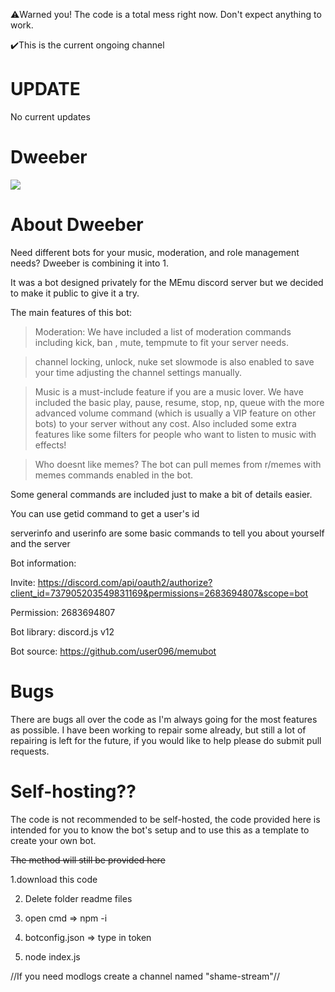 ⚠️Warned you! The code is a total mess right now. Don't expect anything to work.

✔️This is the current ongoing channel

# UPDATE

No current updates

# Dweeber

![](readmefiles/dweeber-half.jpg)

# About Dweeber

Need different bots for your music, moderation, and role management needs? Dweeber is combining it into 1.

It was a bot designed privately for the MEmu discord server but we decided to make it public to give it a try.

The main features of this bot:

> Moderation: We have included a list of moderation commands including kick, ban , mute, tempmute to fit your server needs.

> channel locking, unlock, nuke set slowmode is also enabled to save your time adjusting the channel settings manually.

> Music is a must-include feature if you are a music lover. We have included the basic play, pause, resume, stop, np, queue with the more advanced volume command (which is usually a VIP feature on other bots) to your server without any cost. Also included some extra features like some filters for people who want to listen to music with effects!

> Who doesnt like memes? The bot can pull memes from r/memes with memes commands enabled in the bot.

Some general commands are included just to make a bit of details easier.

You can use getid command to get a user's id

serverinfo and userinfo are some basic commands to tell you about yourself and the server

Bot information:

Invite: https://discord.com/api/oauth2/authorize?client_id=737905203549831169&permissions=2683694807&scope=bot

Permission: 2683694807

Bot library: discord.js v12

Bot source: https://github.com/user096/memubot

# Bugs

There are bugs all over the code as I'm always going for the most features as possible. I have been working to repair some already, but still a lot of repairing is left for the future, if you would like to help please do submit pull requests.

# Self-hosting??

The code is not recommended to be self-hosted, the code provided here is intended for you to know the bot's setup and to use this as a template to create your own bot.

~~The method will still be provided here~~

1.download this code

2. Delete folder readme files

3. open cmd => npm -i

4. botconfig.json => type in token

5. node index.js

//If you need modlogs create a channel named "shame-stream"//
